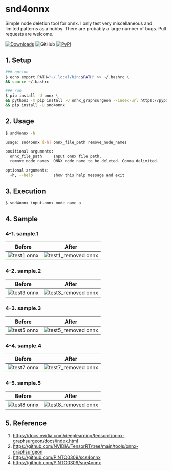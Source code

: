 # snd4onnx
Simple node deletion tool for onnx. I only test very miscellaneous and limited patterns as a hobby. There are probably a large number of bugs. Pull requests are welcome.

[![Downloads](https://static.pepy.tech/personalized-badge/snd4onnx?period=total&units=none&left_color=grey&right_color=brightgreen&left_text=Downloads)](https://pepy.tech/project/snd4onnx) ![GitHub](https://img.shields.io/github/license/PINTO0309/snd4onnx?color=2BAF2B) [![PyPI](https://img.shields.io/pypi/v/snd4onnx?color=2BAF2B)](https://pypi.org/project/snd4onnx/)

## 1. Setup
```bash
### option
$ echo export PATH="~/.local/bin:$PATH" >> ~/.bashrc \
&& source ~/.bashrc

### run
$ pip install -U onnx \
&& python3 -m pip install -U onnx_graphsurgeon --index-url https://pypi.ngc.nvidia.com \
&& pip install -U snd4onnx
```

## 2. Usage
```bash
$ snd4onnx -h

usage: snd4onnx [-h] onnx_file_path remove_node_names

positional arguments:
  onnx_file_path     Input onnx file path.
  remove_node_names  ONNX node name to be deleted. Comma delimited.

optional arguments:
  -h, --help         show this help message and exit
```

## 3. Execution
```bash
$ snd4onnx input.onnx node_name_a
```

## 4. Sample
### 4-1. sample.1
|Before|After|
|:-:|:-:|
|![test1 onnx](https://user-images.githubusercontent.com/33194443/161254346-cdcf861f-adf6-447e-8a8b-3abe619bf5ee.png)|![test1_removed onnx](https://user-images.githubusercontent.com/33194443/161254523-7f9d2f76-51ea-440d-a06b-7cda475a059d.png)|
### 4-2. sample.2
|Before|After|
|:-:|:-:|
|![test3 onnx](https://user-images.githubusercontent.com/33194443/161255204-6412469d-68f9-4e92-8cdd-2d6c1ca16b39.png)|![test3_removed onnx](https://user-images.githubusercontent.com/33194443/161255237-24e48064-795f-4ed3-bd31-9ba50b58de93.png)|
### 4-3. sample.3
|Before|After|
|:-:|:-:|
|![test5 onnx](https://user-images.githubusercontent.com/33194443/161255498-148ab730-bdcc-4140-97fc-010aff0550ef.png)|![test5_removed onnx](https://user-images.githubusercontent.com/33194443/161255532-13d2bfbb-7051-4c46-8025-1e2b6e2c61c5.png)|
### 4-4. sample.4
|Before|After|
|:-:|:-:|
|![test7 onnx](https://user-images.githubusercontent.com/33194443/161255804-c088a069-c049-4b4b-9e01-1827df9746c5.png)|![test7_removed onnx](https://user-images.githubusercontent.com/33194443/161255996-155eb870-52d7-4694-b2b9-d524d996a671.png)|
### 4-5. sample.5
|Before|After|
|:-:|:-:|
|![test8 onnx](https://user-images.githubusercontent.com/33194443/161256392-d557322d-b358-4949-bd66-f5e678d131dc.png)|![test8_removed onnx](https://user-images.githubusercontent.com/33194443/161256404-8e20596f-c7c2-4da3-a6b4-9685eda32ff8.png)|

## 5. Reference
1. https://docs.nvidia.com/deeplearning/tensorrt/onnx-graphsurgeon/docs/index.html
2. https://github.com/NVIDIA/TensorRT/tree/main/tools/onnx-graphsurgeon
3. https://github.com/PINTO0309/scs4onnx
4. https://github.com/PINTO0309/sne4onnx
